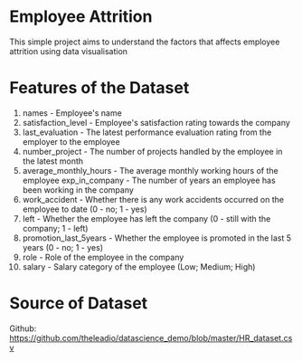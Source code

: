 # Employee Attrition

This simple project aims to understand the factors that affects employee attrition using data visualisation

# Features of the Dataset

1. names - Employee's name
2. satisfaction_level - Employee's satisfaction rating towards the company
3. last_evaluation - The latest performance evaluation rating from the employer to the employee
4. number_project - The number of projects handled by the employee in the latest month
5. average_monthly_hours - The average monthly working hours of the employee exp_in_company - The number of years an employee has been working in the company
6. work_accident - Whether there is any work accidents occurred on the employee to date (0 - no; 1 - yes)
7. left - Whether the employee has left the company (0 - still with the company; 1 - left) 
8. promotion_last_5years - Whether the employee is promoted in the last 5 years (0 - no; 1 - yes)
9. role - Role of the employee in the company
10. salary - Salary category of the employee (Low; Medium; High)

# Source of Dataset
Github: https://github.com/theleadio/datascience_demo/blob/master/HR_dataset.csv
